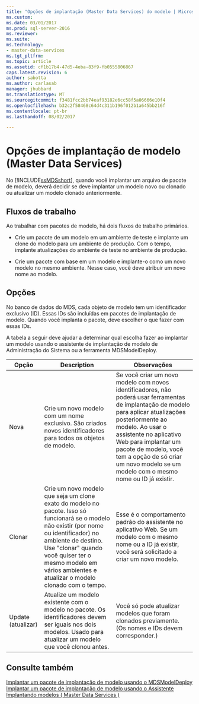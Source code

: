 ```yaml
---
title: "Opções de implantação (Master Data Services) do modelo | Microsoft Docs"
ms.custom: 
ms.date: 03/01/2017
ms.prod: sql-server-2016
ms.reviewer: 
ms.suite: 
ms.technology:
- master-data-services
ms.tgt_pltfrm: 
ms.topic: article
ms.assetid: cf1b17b4-47d5-4eba-83f9-fb0555806867
caps.latest.revision: 6
author: sabotta
ms.author: carlasab
manager: jhubbard
ms.translationtype: MT
ms.sourcegitcommit: f3481fcc2bb74eaf93182e6cc58f5a06666e10f4
ms.openlocfilehash: b32c2f58468c64d4c311b196f012b1a645bb216f
ms.contentlocale: pt-br
ms.lasthandoff: 08/02/2017

---
```

# <a name="model-deployment-options-master-data-services"></a>Opções de implantação de modelo (Master Data Services)
  No [!INCLUDE[ssMDSshort](../includes/ssmdsshort-md.md)], quando você implantar um arquivo de pacote de modelo, deverá decidir se deve implantar um modelo novo ou clonado ou atualizar um modelo clonado anteriormente.  
  
## <a name="workflows"></a>Fluxos de trabalho  
 Ao trabalhar com pacotes de modelo, há dois fluxos de trabalho primários.  
  
-   Crie um pacote de um modelo em um ambiente de teste e implante um clone do modelo para um ambiente de produção. Com o tempo, implante atualizações do ambiente de teste no ambiente de produção.  
  
-   Crie um pacote com base em um modelo e implante-o como um novo modelo no mesmo ambiente. Nesse caso, você deve atribuir um novo nome ao modelo.  
  
## <a name="options"></a>Opções  
 No banco de dados do MDS, cada objeto de modelo tem um identificador exclusivo (ID). Essas IDs são incluídas em pacotes de implantação de modelo. Quando você implanta o pacote, deve escolher o que fazer com essas IDs.  
  
 A tabela a seguir deve ajudar a determinar qual escolha fazer ao implantar um modelo usando o assistente de implantação de modelo de Administração do Sistema ou a ferramenta MDSModelDeploy.  
  
|Opção|Description|Observações|  
|------------|-----------------|-----------|  
|Nova|Crie um novo modelo com um nome exclusivo. São criados novos identificadores para todos os objetos de modelo.|Se você criar um novo modelo com novos identificadores, não poderá usar ferramentas de implantação de modelo para aplicar atualizações posteriormente ao modelo. Ao usar o assistente no aplicativo Web para implantar um pacote de modelo, você tem a opção de só criar um novo modelo se um modelo com o mesmo nome ou ID já existir.|  
|Clonar|Crie um novo modelo que seja um clone exato do modelo no pacote. Isso só funcionará se o modelo não existir (por nome ou identificador) no ambiente de destino. Use "clonar" quando você quiser ter o mesmo modelo em vários ambientes e atualizar o modelo clonado com o tempo.|Esse é o comportamento padrão do assistente no aplicativo Web. Se um modelo com o mesmo nome ou a ID já existir, você será solicitado a criar um novo modelo.|  
|Update (atualizar)|Atualize um modelo existente com o modelo no pacote. Os identificadores devem ser iguais nos dois modelos. Usado para atualizar um modelo que você clonou antes.|Você só pode atualizar modelos que foram clonados previamente. (Os nomes e IDs devem corresponder.)|  
  
## <a name="see-also"></a>Consulte também  
 [Implantar um pacote de implantação de modelo usando o MDSModelDeploy](../master-data-services/deploy-a-model-deployment-package-by-using-mdsmodeldeploy.md)   
 [Implantar um pacote de implantação de modelo usando o Assistente](../master-data-services/deploy-a-model-deployment-package-by-using-the-wizard.md)   
 [Implantando modelos &#40; Master Data Services &#41;](../master-data-services/deploying-models-master-data-services.md)  
  
  
